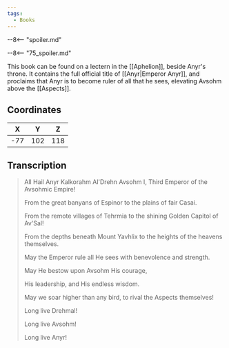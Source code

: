 ```yaml
---
tags:
  - Books
---
```


--8<-- "spoiler.md"

--8<-- "75_spoiler.md"

This book can be found on a lectern in the [[Aphelion]], beside Anyr's throne. It contains the full official title of [[Anyr|Emperor Anyr]], and proclaims that Anyr is to become ruler of all that he sees, elevating Avsohm above the [[Aspects]].

## Coordinates
| **X** | **Y** | **Z** |
| :---: | :---: | :---: |
|  -77  |  102  |  118  |

## Transcription
> All Hail Anyr Kalkorahm Al'Drehn Avsohm I, Third Emperor of the Avsohmic Empire!
>
> From the great banyans of Espinor to the plains of fair Casai.
>
> From the remote villages of Tehrmia to the shining Golden Capitol of Av'Sal!
>
> From the depths beneath Mount Yavhlix to the heights of the heavens themselves.
>
> May the Emperor rule all He sees with benevolence and strength.
>
> May He bestow upon Avsohm His courage,
>
> His leadership, and His endless wisdom.
>
> May we soar higher than any bird, to rival the Aspects themselves!
>
> Long live Drehmal!
>
> Long live Avsohm!
>
> Long live Anyr!

